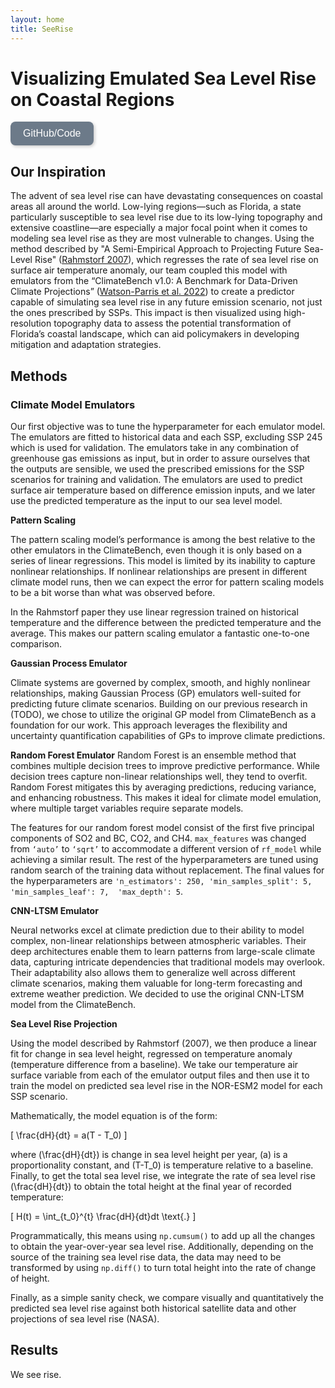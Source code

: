 ```yaml
---
layout: home
title: SeeRise
---
```


# Visualizing Emulated Sea Level Rise on Coastal Regions

<a href="https://github.com/zoeludena/SeeRise" target="_blank">
    <button style="background-color: #6C7A89; color: white; border: none; padding: 10px 20px; 
               border-radius: 8px; font-size: 16px; cursor: pointer; transition: 0.3s; 
               box-shadow: 2px 2px 5px rgba(0, 0, 0, 0.2);"
                onmouseover="this.style.backgroundColor='#5A6978'; this.style.transform='scale(1.05)';" 
                onmouseout="this.style.backgroundColor='#6C7A89'; this.style.transform='scale(1)';"
                onmousedown="this.style.backgroundColor='#485563'; this.style.transform='scale(0.95)';"
                onmouseup="this.style.backgroundColor='#5A6978'; this.style.transform='scale(1.05)';">
            GitHub/Code
    </button>
</a>

## Our Inspiration

The advent of sea level rise can have devastating consequences on coastal areas all around the world.  Low-lying regions—such as Florida, a state particularly susceptible to sea level rise due to its low-lying topography and extensive coastline—are especially a major focal point when it comes to modeling sea level rise as they are most vulnerable to changes. Using the method described by "A Semi-Empirical Approach to Projecting Future Sea-Level Rise" ([Rahmstorf 2007](https://www.pik-potsdam.de/~stefan/Publications/Nature/rahmstorf_science_2007.pdf)), which regresses the rate of sea level rise on surface air temperature anomaly, our team coupled this model with emulators from the “ClimateBench v1.0: A Benchmark for Data-Driven Climate Projections” ([Watson-Parris et al. 2022](https://agupubs.onlinelibrary.wiley.com/doi/10.1029/2021MS002954)) to create a predictor capable of simulating sea level rise in any future emission scenario, not just the ones prescribed by SSPs. This impact is then visualized using high-resolution topography data to assess the potential transformation of Florida’s coastal landscape, which can aid policymakers in developing mitigation and adaptation strategies.

## Methods

### Climate Model Emulators

Our first objective was to tune the hyperparameter for each emulator model. The emulators are fitted to historical data and each SSP, excluding SSP 245 which is used for validation. The emulators take in any combination of greenhouse gas emissions as input, but in order to assure ourselves that the outputs are sensible, we used the prescribed emissions for the SSP scenarios for training and validation. The emulators are used to predict surface air temperature based on difference emission inputs, and we later use the predicted temperature as the input to our sea level model.

**Pattern Scaling**

The pattern scaling model’s performance is among the best relative to the other emulators in the ClimateBench, even though it is only based on a series of linear regressions. This model is limited by its inability to capture nonlinear relationships. If nonlinear relationships are present in different climate model runs, then we can expect the error for pattern scaling models to be a bit worse than what was observed before.

In the Rahmstorf paper they use linear regression trained on historical temperature and the difference between the predicted temperature and the average. This makes our pattern scaling emulator a fantastic one-to-one comparison.

**Gaussian Process Emulator**

Climate systems are governed by complex, smooth, and highly nonlinear relationships, making Gaussian Process (GP) emulators well-suited for predicting future climate scenarios. Building on our previous research in (TODO), we chose to utilize the original GP model from ClimateBench as a foundation for our work. This approach leverages the flexibility and uncertainty quantification capabilities of GPs to improve climate predictions.

**Random Forest Emulator**
Random Forest is an ensemble method that combines multiple decision trees to improve predictive performance. While decision trees capture non-linear relationships well, they tend to overfit. Random Forest mitigates this by averaging predictions, reducing variance, and enhancing robustness. This makes it ideal for climate model emulation, where multiple target variables require separate models.

The features for our random forest model consist of the first five
principal components of SO2 and BC, CO2, and CH4. `max_features` was changed from `‘auto’` to `‘sqrt’` to accommodate a different version of `rf_model` while achieving a similar result. The rest of the hyperparameters are tuned using random search of the training data without replacement. The final values for the hyperparameters are `'n_estimators': 250, 'min_samples_split': 5, 'min_samples_leaf': 7,  'max_depth': 5`.

**CNN-LTSM Emulator**

Neural networks excel at climate prediction due to their ability to model complex, non-linear relationships between atmospheric variables. Their deep architectures enable them to learn patterns from large-scale climate data, capturing intricate dependencies that traditional models may overlook. Their adaptability also allows them to generalize well across different climate scenarios, making them valuable for long-term forecasting and extreme weather prediction. We decided to use the original CNN-LTSM model from the ClimateBench.

**Sea Level Rise Projection**

Using the model described by Rahmstorf (2007), we then produce a linear fit for change in sea level height, regressed on temperature anomaly (temperature difference from a baseline). We take our temperature air surface variable from each of the emulator output files and then use it to train the model on predicted sea level rise in the NOR-ESM2 model for each SSP scenario.

Mathematically, the model equation is of the form:  

\[
    \frac{dH}{dt} = a(T - T_0)
\]

where \(\frac{dH}{dt}\) is change in sea level height per year, \(a\) is a proportionality constant, and \(T-T_0\) is temperature relative to a baseline. Finally, to get the total sea level rise, we integrate the rate of sea level rise \(\frac{dH}{dt}\) to obtain the total height at the final year of recorded temperature:  

\[
    H(t) = \int_{t_0}^{t} \frac{dH}{dt}dt \text{.}
\]  

Programmatically, this means using `np.cumsum()` to add up all the changes to obtain the year-over-year sea level rise. Additionally, depending on the source of the training sea level rise data, the data may need to be transformed by using `np.diff()` to turn total height into the rate of change of height.

Finally, as a simple sanity check, we compare visually and quantitatively the predicted sea level rise against both historical satellite data and other projections of sea level rise (NASA).

## Results

We see rise.
